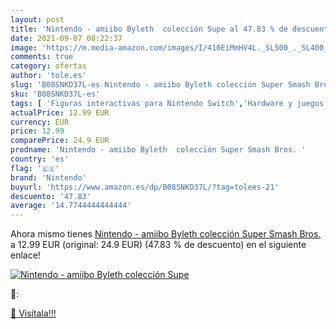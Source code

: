 ```yaml
---
layout: post
title: 'Nintendo - amiibo Byleth  colección Supe al 47.83 % de descuento'
date: 2021-09-07 08:22:37
image: 'https://m.media-amazon.com/images/I/410EiMmHV4L._SL500_._SL400_.jpg'
comments: true
category: ofertas
author: 'tole.es'
slug: 'B08SNKD37L-es Nintendo - amiibo Byleth colección Super Smash Bros.'
sku: 'B08SNKD37L-es'
tags: [ 'Figuras interactivas para Nintendo Switch','Hardware y juegos para Nintendo Switch','Sistemas heredados','Sistemas heredados de Nintendo','Sistemas heredados de PlayStation','Sistemas heredados de Xbox','Videojuegos','nintendo', ]
actualPrice: 12.99 EUR
currency: EUR
price: 12.99
comparePrice: 24.9 EUR
prodname: 'Nintendo - amiibo Byleth  colección Super Smash Bros. '
country: 'es'
flag: '🇪🇸'
brand: 'Nintendo'
buyurl: 'https://www.amazon.es/dp/B08SNKD37L/?tag=tolees-21'
descuento: '47.83'
average: '14.7744444444444'
---
```


Ahora mismo tienes [Nintendo - amiibo Byleth  colección Super Smash Bros. ](https://www.amazon.es/dp/B08SNKD37L/?tag=tolees-21) a 12.99 EUR (original: 24.9 EUR) (47.83 %  de descuento) en el siguiente enlace!

[![Nintendo - amiibo Byleth  colección Supe](https://m.media-amazon.com/images/I/410EiMmHV4L._SL500_._SL400_.jpg)](https://www.amazon.es/dp/B08SNKD37L/?tag=tolees-21)

🔎:


[🛒 Visítala!!!](https://www.amazon.es/dp/B08SNKD37L/?tag=tolees-21)

